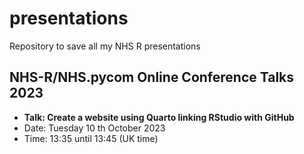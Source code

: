 # presentations
Repository to save all my NHS R presentations

## NHS-R/NHS.pycom Online Conference Talks 2023
- **Talk: Create a website using Quarto linking RStudio with GitHub**
- Date: Tuesday 10 th October 2023
- Time: 13:35 until 13:45 (UK time)
